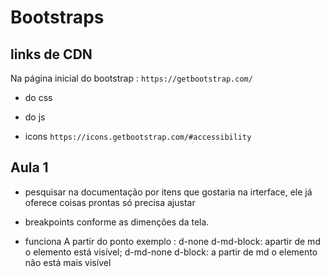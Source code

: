 # Bootstraps

## links de CDN

Na página inicial do bootstrap : `https://getbootstrap.com/`

- do css

<link href="https://cdn.jsdelivr.net/npm/bootstrap@5.3.0-alpha2/dist/css/bootstrap.min.css" rel="stylesheet"
    integrity="sha384-aFq/bzH65dt+w6FI2ooMVUpc+21e0SRygnTpmBvdBgSdnuTN7QbdgL+OapgHtvPp" 
    crossorigin="anonymous">

- do js

    <script src="https://cdn.jsdelivr.net/npm/bootstrap@5.3.7/dist/js/bootstrap.bundle.min.js" integrity="sha384-ndDqU0Gzau9qJ1lfW4pNLlhNTkCfHzAVBReH9diLvGRem5+R9g2FzA8ZGN954O5Q" crossorigin="anonymous"></script>

- icons `https://icons.getbootstrap.com/#accessibility`

    <link rel="stylesheet" href="https://cdn.jsdelivr.net/npm/bootstrap-icons@1.13.1/font/bootstrap-icons.min.css">

## Aula 1

- pesquisar na documentação por itens que gostaria na irterface, ele já oferece coisas prontas só precisa ajustar

- breakpoints conforme as dimenções da tela.

- funciona A partir do ponto exemplo : d-none d-md-block: apartir de md o elemento está visível; d-md-none d-block: a partir de md o elemento não está mais visível

